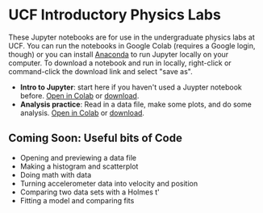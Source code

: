# UCF Introductory Physics Labs
These Jupyter notebooks are for use in the undergraduate physics labs at UCF. You can run the notebooks in Google Colab (requires a Google login, though) or you can install [Anaconda](https://www.anaconda.com/products/individual) to run Jupyter locally on your computer. To download a notebook and run in locally, right-click or command-click the download link and select "save as".  
  
- **Intro to Jupyter**: start here if you haven't used a Juypter notebook before. [Open in Colab](https://colab.research.google.com/github/adamlamee/UCF_labs/blob/main/intro.ipynb) or [download](https://github.com/adamlamee/UCF_labs/raw/main/intro.ipynb).  
- **Analysis practice**: Read in a data file, make some plots, and do some analysis. [Open in Colab](https://colab.research.google.com/github/adamlamee/UCF_labs/blob/main/analysis_practice.ipynb) or [download](https://github.com/adamlamee/UCF_labs/raw/main/analysis_practice.ipynb).  

## Coming Soon: Useful bits of Code  
- Opening and previewing a data file
- Making a histogram and scatterplot
- Doing math with data
- Turning accelerometer data into velocity and position
- Comparing two data sets with a Holmes t'
- Fitting a model and comparing fits

<!--
- **Making Comparisons**: [open in Colab](https://colab.research.google.com/github/adamlamee/UCF_labs/blob/main/making_comparisons.ipynb) or [download](https://github.com/adamlamee/UCF_labs/raw/main/making_comparisons.ipynb).  
- **Fitting a Model**: [open in Colab](https://colab.research.google.com/github/adamlamee/UCF_labs/blob/main/fitting_a_model.ipynb) or [download](https://github.com/adamlamee/UCF_labs/raw/main/fitting_a_model.ipynb).  
-->
